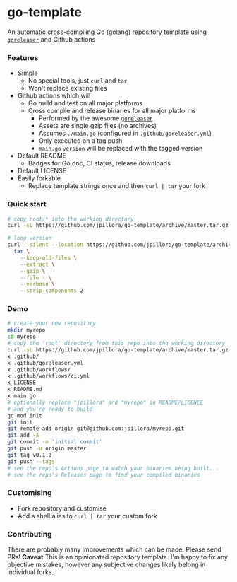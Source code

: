 # go-template

An automatic cross-compiling Go (golang) repository template using [`goreleaser`](https://github.com/goreleaser/goreleaser) and Github actions

### Features

* Simple
  * No special tools, just `curl` and `tar`
  * Won't replace existing files
* Github actions which will
  * Go build and test on all major platforms
  * Cross compile and release binaries for all major platforms
    * Performed by the awesome [`goreleaser`](https://github.com/goreleaser/goreleaser)
    * Assets are single gzip files (no archives)
    * Assumes `./main.go` (configured in `.github/goreleaser.yml`)
    * Only executed on a tag push
    * `main.go` `version` will be replaced with the tagged version
* Default README
  * Badges for Go doc, CI status, release downloads
* Default LICENSE
* Easily forkable
  * Replace template strings once and then `curl | tar` your fork

### Quick start

```sh
# copy root/* into the working directory
curl -sL https://github.com/jpillora/go-template/archive/master.tar.gz | tar kxzvf - --strip-components 2
```

```sh
# long version
curl --silent --location https://github.com/jpillora/go-template/archive/master.tar.gz | \
  tar \
    --keep-old-files \
    --extract \
    --gzip \
    --file - \
    --verbose \
    --strip-components 2
```

### Demo

```sh
# create your new repository
mkdir myrepo
cd myrepo
# copy the 'root' directory from this repo into the working directory
curl -sL https://github.com/jpillora/go-template/archive/master.tar.gz | tar kxzvf - --strip-components 2
x .github/
x .github/goreleaser.yml
x .github/workflows/
x .github/workflows/ci.yml
x LICENSE
x README.md
x main.go
# optionally replace "jpillora" and "myrepo" in README/LICENCE
# and you're ready to build
go mod init
git init
git remote add origin git@github.com:jpillora/myrepo.git
git add -A
git commit -m 'initial commit'
git push -u origin master
git tag v0.1.0
git push --tags
# see the repo's Actions page to watch your binaries being built...
# see the repo's Releases page to find your compiled binaries
```

### Customising

* Fork repository and customise
* Add a shell alias to `curl | tar` your custom fork

### Contributing

There are probably many improvements which can be made. Please send PRs! **Caveat** This is an opinionated repository template. I'm happy to fix any objective mistakes, however any subjective changes likely belong in individual forks.

